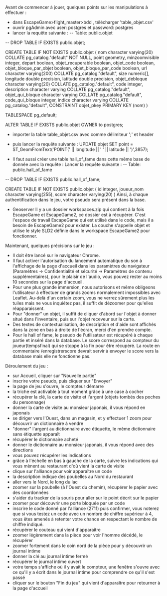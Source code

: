 Avant de commencer à jouer, quelques points sur les manipulations à effectuer :
- dans EscapeGame>flight_master>bdd , télécharger 'table_objet.csv'
- ouvrir pgAdmin avec user: postgres et password: postgres
- lancer la requête suivante :
  -- Table: public.objet

-- DROP TABLE IF EXISTS public.objet;

CREATE TABLE IF NOT EXISTS public.objet
(
    nom character varying(20) COLLATE pg_catalog."default" NOT NULL,
    point geometry,
    minzoomvisible integer,
    depart boolean,
    objet_recuperable boolean,
    objet_code boolean,
    objet_bloque_par_objet boolean,
    objet_bloque_par_code boolean,
    url character varying(200) COLLATE pg_catalog."default",
    size numeric[],
    longitude double precision,
    latitude double precision,
    objet_debloque character varying(20) COLLATE pg_catalog."default",
    code integer,
    description character varying COLLATE pg_catalog."default",
    objet_qui_bloque character varying COLLATE pg_catalog."default",
    code_qui_bloque integer,
    indice character varying COLLATE pg_catalog."default",
    CONSTRAINT objet_pkey PRIMARY KEY (nom)
)

TABLESPACE pg_default;

ALTER TABLE IF EXISTS public.objet
    OWNER to postgres;
- importer la table table_objet.csv avec comme délimiteur ';' et header
- puis lancer la requête suivante :
  UPDATE objet
SET point = ST_GeomFromText('POINT(' || longitude || ' ' || latitude || ')',3857);

- Il faut aussi créer une table hall_of_fame dans cette même base de donnée avec la requête :
Lancer la requête suivante :
-- Table: public.hall_of_fame

-- DROP TABLE IF EXISTS public.hall_of_fame;

CREATE TABLE IF NOT EXISTS public.objet
(
    id integer,
    joueur_nom character varying(255),
    score character varying(20)
)
Ainsi, à chaque authentification dans le jeu, votre pseudo sera présent dans la base.

- Geoserver
Il y a un dossier workspaces.zip qui contient à la fois EscapeGame et EscapeGame2, ce dossier est à récupérer. C'est l'espace de travail EscapeGame qui est utilisé dans le code, mais il a besoin de EscapeGame2 pour exister. La couche s'appelle objet et utilise le style SLD2 définie dans le workspace EscapeGame2 pour fonctionner. 


Maintenant, quelques précisions sur le jeu :

- Il doit être lancé sur le navigateur Chrome.
- Il faut activer l'autorisation du lancement automatique du son à l'affichage de la page d'accueil dans les paramètres du navigateur (Paramètres -> Confidentialité et sécurité -> Paramètres de contenu supplémentaires), pour le plaisir de l'audio, vous pouvez rester au moins 10 secondes sur la page d'accueil.
- Pour une plus grande immersion, nous autorisons et même obligeons l'utilisateur à effectuer de grands zooms normalement impossibles avec Leaflet. Au-delà d'un certain zoom, vous ne verrez sûrement plus les tuiles mais ne vous inquiétez pas, il suffit de dézoomer pour qu'elles réapparaissent.
- Pour "donner" un objet, il suffit de cliquer d'abord sur l'objet à donner situé dans l'inventaire, puis sur l'objet receveur sur la carte.
- Des textes de contextualisation, de description et d'aide sont affichés dans la zone en bas à droite de l'écran, merci d'en prendre compte.
- Pour le hall of fame, le pseudo de l'utilisateur est récupéré à chaque partie et inséré dans la database. Le score correspond au compteur du joueur(tempsfinal) qui se stoppe à la fin pour être récupéré. La route en commentaire /enregistrerscore devrait servir à envoyer le score vers la database mais elle ne fonctionne pas.

Déroulement du jeu :
- sur Accueil, cliquer sur "Nouvelle partie"
- inscrire votre pseudo, puis cliquer sur "Envoyer"
- la page de jeu s'ouvre, le compteur démarre
- la triche est activable à tout moment grâce à une case à cocher
- récupérer la clé, la carte de visite et l'argent (objets tombés des poches du personnage)
- donner la carte de visite au monsieur japonais, il vous répond en japonais
- se diriger vers l'Ouest, dans un magasin, et y effectuer 1 zoom pour découvrir un dictionnaire à vendre
- "donner" l'argent au dictionnaire avec étiquette, le même dictionnaire sans étiquette apparaît
- récupérer le dictionnaire acheté
- donner le dictionnaire au monsieur japonais, il vous répond avec des directions
- vous pouvez récupérer les indications
- grâce à l'échelle en bas à gauche de la carte, suivre les indications qui vous mènent au restaurant d'où vient la carte de visite
- clique sur l'alliance pour voir apparaître un code
- la description indique des poubelles au Nord du restaurant
- aller vers le Nord, le long du lac
- zoomer sur la poubelle (à l'Ouest du chemin), récupérer le papier avec des coordonnées
- s'aider du tracker de la souris pour aller sur le point décrit sur le papier
- zoomer pour découvrir une porte bloquée par un code
- inscrire le code donné par l'alliance (2711) puis confirmer, vous noterez que si vous testez un code avec un nombre de chiffre supérieur à 4, vous êtes amenés à retenter votre chance en respectant le nombre de chiffre indiqué.
- récupérer le couteau qui vient d'apparaître
- zoomer légèrement dans la pièce pour voir l'homme décédé, le récupérer
- zoomer fortement dans le coin nord de la pièce pour y découvrir un journal intime
- donner la clé au journal intime fermé
- récupérer le journal intime ouvert
- votre temps s'affiche où il y avait le compteur, une fenêtre s'ouvre avec ce qu'il y a écrit dans le journal intime pour comprendre ce qu'il s'est passé
- cliquer sur le bouton "Fin du jeu" qui vient d'apparaître pour retourner à la page d'accueil
